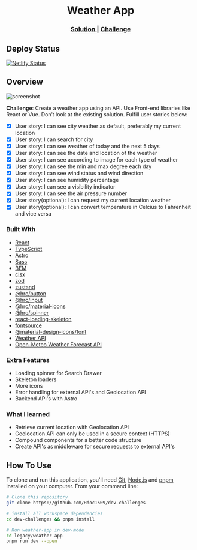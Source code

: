 <h1 align="center">Weather App</h1>

<div align="center">
  <h3>
    <a href="https://hdoc-weather-app.netlify.app">
      Solution
    </a>
    <span> | </span>
    <a href="https://legacy.devchallenges.io/challenges/mM1UIenRhK808W8qmLWv">
      Challenge
    </a>
  </h3>
</div>

## Deploy Status

[![Netlify Status](https://api.netlify.com/api/v1/badges/a7b3c53a-a32b-47fe-a375-86c6a59230e6/deploy-status)](https://app.netlify.com/sites/hdoc-weather-app/deploys)

## Overview

![screenshot](https://github.com/Hdoc1509/dev-challenges/assets/72316111/fdadff8d-c42a-41ac-ad47-c1d9cb6efdbe)

**Challenge**: Create a weather app using an API. Use Front-end libraries like React or Vue. Don’t look at the existing solution. Fulfill user stories below:

- [x] User story: I can see city weather as default, preferably my current location
- [x] User story: I can search for city
- [x] User story: I can see weather of today and the next 5 days
- [x] User story: I can see the date and location of the weather
- [x] User story: I can see according to image for each type of weather
- [x] User story: I can see the min and max degree each day
- [x] User story: I can see wind status and wind direction
- [x] User story: I can see humidity percentage
- [x] User story: I can see a visibility indicator
- [x] User story: I can see the air pressure number
- [x] User story(optional): I can request my current location weather
- [x] User story(optional): I can convert temperature in Celcius to Fahrenheit and vice versa

### Built With

- [React](https://reactjs.dev/)
- [TypeScript](https://www.typescriptlang.org/)
- [Astro](https://astro.build/)
- [Sass](https://sass-lang.com/)
- [BEM](https://getbem.com/)
- [clsx](https://github.com/lukeed/clsx#readme)
- [zod](https://zod.dev)
- [zustand](https://docs.pmnd.rs/zustand/getting-started/introduction)
- [@hrc/button](https://hdoc1509.github.io/hrc/packages/button/)
- [@hrc/input](https://hdoc1509.github.io/hrc/packages/input/)
- [@hrc/material-icons](https://hdoc1509.github.io/hrc/packages/material-icons/)
- [@hrc/spinner](https://hdoc1509.github.io/hrc/packages/spinner/)
- [react-loading-skeleton](https://www.npmjs.com/package/react-loading-skeleton)
- [fontsource](https://fontsource.org/)
- [@material-design-icons/font](https://marella.me/material-design-icons/demo/font/)
- [Weather API](https://www.weatherapi.com/)
- [Open-Meteo Weather Forecast API](https://open-meteo.com/en/docs)

### Extra Features

- Loading spinner for Search Drawer
- Skeleton loaders
- More icons
- Error handling for external API's and Geolocation API
- Backend API's with Astro

### What I learned

- Retrieve current location with Geolocation API
- Geolocation API can only be used in a secure context (HTTPS)
- Compound components for a better code structure
- Create API's as middleware for secure requests to external API's

## How To Use

To clone and run this application, you'll need [Git](https://git-scm.com), [Node.js](https://nodejs.org/en/download/) and [pnpm](https://pnpm.io/installation) installed on your computer. From your command line:

```bash
# Clone this repository
git clone https://github.com/Hdoc1509/dev-challenges

# install all workspace dependencies
cd dev-challenges && pnpm install

# Run weather-app in dev-mode
cd legacy/weather-app
pnpm run dev --open
```
